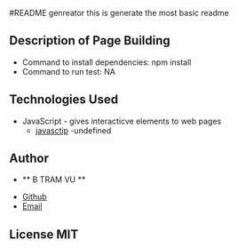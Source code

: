 
#README genreator
this is generate the most basic readme

## Description of Page Building 
- Command to install dependencies: npm install
- Command to run test:  NA

## Technologies Used
- JavaScript - gives interacticve elements to web pages
    * [javasctip](https://developer.mozilla.org/en-US/docs/Web/JavaScript)
-undefined

## Author

* ** B TRAM VU ** 

- [Github](vubao2303)
- [Email](bbvut@gmail.com)

## License MIT
